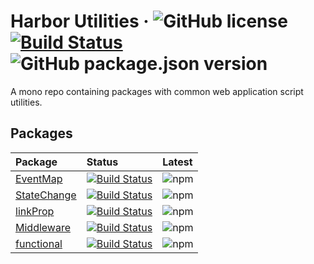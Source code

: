 # Harbor Utilities &middot; ![GitHub license](https://img.shields.io/badge/license-MIT-blue.svg) [![Build Status](https://travis-ci.com/jhorback/harbor-utils.svg?branch=master)](https://travis-ci.com/jhorback/harbor-utils) ![GitHub package.json version](https://img.shields.io/github/package-json/v/jhorback/harbor-utils)

A mono repo containing packages with common web application script utilities.

## Packages

| Package   | Status   | Latest
|:---       |:---      |:---
| [EventMap](https://github.com/jhorback/harbor-utils/tree/master/packages/EventMap) | [![Build Status](https://travis-ci.com/jhorback/harbor-utils.svg?branch=packages/EventMap)](https://travis-ci.com/jhorback/harbor-utils) | ![npm](https://img.shields.io/npm/v/@harbr/eventmap)
| [StateChange](https://github.com/jhorback/harbor-utils/tree/master/packages/StateChange) |[![Build Status](https://travis-ci.com/jhorback/harbor-utils.svg?branch=packages/StateChange)](https://travis-ci.com/jhorback/harbor-utils) | ![npm](https://img.shields.io/npm/v/@harbr/statechange)
| [linkProp](https://github.com/jhorback/harbor-utils/tree/master/packages/linkProp) | [![Build Status](https://travis-ci.com/jhorback/harbor-utils.svg?branch=packages/linkProp)](https://travis-ci.com/jhorback/harbor-utils) | ![npm](https://img.shields.io/npm/v/@harbr/linkprop)
| [Middleware](https://github.com/jhorback/harbor-utils/tree/master/packages/Middleware) | [![Build Status](https://travis-ci.com/jhorback/harbor-utils.svg?branch=packages/Middleware)](https://travis-ci.com/jhorback/harbor-utils) | ![npm](https://img.shields.io/npm/v/@harbr/middleware)
| [functional](https://github.com/jhorback/harbor-utils/tree/master/packages/functional) | [![Build Status](https://travis-ci.com/jhorback/harbor-utils.svg?branch=packages/functional)](https://travis-ci.com/jhorback/harbor-utils) | ![npm](https://img.shields.io/npm/v/@harbr/functional)


<!-- | [debounce](./packages/debounce/README.md) | | Needs conversion -->


